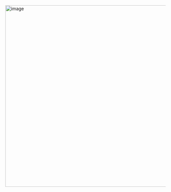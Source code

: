 <img width="569" alt="image" src="https://github.com/user-attachments/assets/cf79c902-375f-4fa7-820c-fdc5d591ff08" />

